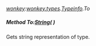 _[wonkey](../../modules/wonkey/wonkey-module.md):[wonkey.types](../../modules/wonkey/wonkey-types.md).[Typeinfo](../../modules/wonkey/wonkey-types-typeinfo.md).To_
##### Method To:[String](../../modules/wonkey/wonkey-types-string.md)(  )
Gets string representation of type.

